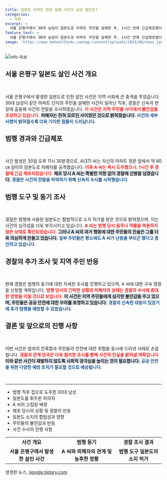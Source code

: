 ```yaml
---
title: 일본도 아파트 정문 살해 사건의 남성 범인은?
categories:
  - 사회
excerpt: >
  서울 은평구에서 30대 남성이 일본도로 아파트 주민을 살해한 후, 1시간 만에 긴급체포됐다. 범행 동기와 경위에 대한 조사가 진행 중이며, 피해자와의 관계는 미미한 것으로 밝혀졌다. 클릭 필수!
feature_text: >
  서울 은평구에서 30대 남성이 일본도로 아파트 주민을 살해한 후, 1시간 만에 긴급체포됐다. 범행 동기와 경위에 대한 조사가 진행 중이며, 피해자와의 관계는 미미한 것으로 밝혀졌다. 클릭 필수!
image: 'https://www.behealthy4u.com/wp-content/uploads/2024/06/news.jpg'
---
```


<p><img src="https://www.behealthy4u.com/wp-content/uploads/2024/06/news.jpg" alt="info 속보" /></p>

<h2 data-ke-size="size26">서울 은평구 일본도 살인 사건 개요</h2>

<p data-ke-size="size16">&nbsp;</p>

<p>서울 은평구에서 발생한 일본도로 인한 살인 사건은 지역 사회에 큰 충격을 주었습니다. 30대 남성이 같은 아파트 단지의 주민을 살해한 사건이 일어난 직후, 경찰은 신속히 현장에 출동해 사건의 전말을 조사하였습니다. <b><span style="color: #ee2323;">이 사건은 지역 주민들 사이에서 불안감을 조성하고 있습니다.</span></b> <b><span style="background-color: #21538527;">피해자는 전혀 모르던 사이였던 것으로 밝혀졌습니다.</span></b> <b><span style="color: #1a5490;">사건의 세부 사항이 밝혀질수록 더욱 기이한 점들이 드러납니다.</span></b></p>

<h2 data-ke-size="size26">범행 경과와 긴급체포</h2>

<p data-ke-size="size16">&nbsp;</p>

<p>사건 발생은 30일 오후 11시 30분경으로, A(37) 씨는 자신의 아파트 정문 앞에서 약 80㎝ 길이의 일본도로 피해자를 공격했습니다. <b><span style="color: #ee2323;">이후 A 씨는 즉시 도주했으나, 1시간 후 경찰에 긴급 체포되었습니다.</span></b> <b><span style="background-color: #21538527;">체포 당시 A 씨는 특별한 저항 없이 경찰에 신병을 넘겼습니다.</span></b> <b><span style="color: #1a5490;">경찰은 사건의 전말을 파악하기 위해 신속히 수사를 시작했습니다.</span></b></p>

<h2 data-ke-size="size26">범행 도구 및 동기 조사</h2>

<p data-ke-size="size16">&nbsp;</p>

<p>경찰은 범행에 사용된 일본도는 합법적으로 소지 허가를 받은 것으로 밝혀졌으며, 이는 사건의 심각성을 더욱 부각시키고 있습니다. <b><span style="color: #ee2323;">A 씨는 범행 당시 음주나 약물을 복용하지 않은 상태로 확인되었습니다.</span></b> <b><span style="background-color: #21538527;">그러나 A 씨의 과거 행동에 대한 주민들의 진술은 그를 더욱 의심하게 만들고 있습니다.</span></b> <b><span style="color: #1a5490;">일부 주민들은 평소에도 A 씨가 난동을 부리곤 했다고 증언하고 있습니다.</span></b></p>

<h2 data-ke-size="size26">경찰의 추가 조사 및 지역 주민 반응</h2>

<p data-ke-size="size16">&nbsp;</p>

<p>현재 경찰은 범행의 동기에 대한 자세한 조사를 진행하고 있으며, A 씨에 대한 구속 영장을 신청할 계획입니다. <b><span style="color: #ee2323;">범행 당시의 긴박한 상황과 피해자의 상태는 경찰의 수사에 중대한 영향을 미칠 것으로 보입니다.</span></b> <b><span style="background-color: #21538527;">이 사건은 지역 주민들에게 심각한 불안감을 주고 있으며, 주민들은 공공 안전에 대한 우려를 표명하고 있습니다.</span></b> <b><span style="color: #1a5490;">경찰의 신속한 대응이 있었기에 추가 범행을 예방할 수 있었습니다.</span></b></p>

<h2 data-ke-size="size26">결론 및 앞으로의 진행 사항</h2>

<p data-ke-size="size16">&nbsp;</p>

<p>이번 사건은 범죄의 잔혹함과 주민들의 안전에 대한 위협을 동시에 드러낸 사례로 손꼽힙니다. <b><span style="color: #ee2323;">경찰과 관계 당국은 더욱 철저한 조사를 통해 사건의 진실을 밝혀낼 계획입니다.</span></b> <b><span style="background-color: #21538527;">이와 같은 사건이 재발하지 않도록 사회적 경각심을 높이는 것이 필요합니다.</span></b> <b><span style="color: #1a5490;">공공 안전을 위한 다양한 예방 조치가 필요할 것으로 예상됩니다.</span></b></p>

<p data-ke-size="size16">&nbsp;</p>

<hr/>

<ul>
  <li>범행 직후 집으로 도주한 30대 남성</li>
  <li>일본도를 휘두른 피의자</li>
  <li>A 씨의 고립된 배경</li>
  <li>체포 당시의 상황 및 경찰의 반응</li>
  <li>일본도 소지의 합법성과 영향</li>
  <li>주민들의 불안감과 반응</li>
  <li>사건 수사의 진행 사항</li>
</ul>

<table>
  <tr>
    <td style="text-align: center; height: 17px;"><b>사건 개요</b></td>
    <td style="text-align: center; height: 17px;"><b>범행 동기</b></td>
    <td style="text-align: center; height: 17px;"><b>경찰 조사 결과</b></td>
  </tr>
  <tr>
    <td style="text-align: center; height: 17px;"><b>서울 은평구에서 발생한 살인 사건</b></td>
    <td style="text-align: center; height: 17px;"><b>A 씨와 피해자의 관계 및 농후한 정황</b></td>
    <td style="text-align: center; height: 17px;"><b>범행 도구 일본도의 소지 허가</b></td>
  </tr>
</table>
생생한 뉴스, <a href="https://qoogle.tistory.com" rel="dofollow">qoogle.tistory.com</a>


